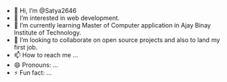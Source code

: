 - 👋 Hi, I’m @Satya2646
- 👀 I’m interested in web development.
- 🌱 I’m currently learning Master of Computer application in Ajay Binay Institute of Technology.
- 💞️ I’m looking to collaborate on open source projects and also to land my first job.
- 📫 How to reach me ...
- 😄 Pronouns: ...
- ⚡ Fun fact: ...

<!---
Satya2646/Satya2646 is a ✨ special ✨ repository because its `README.md` (this file) appears on your GitHub profile.
You can click the Preview link to take a look at your changes.
--->
